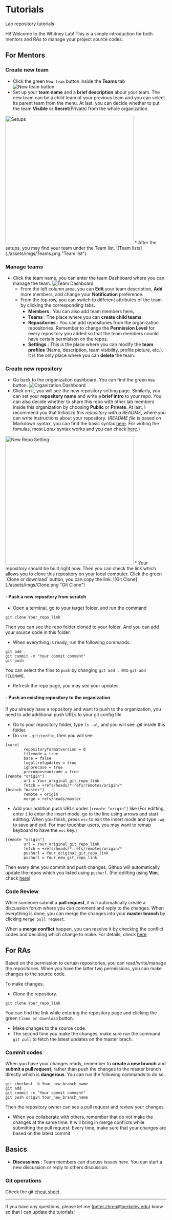# Tutorials
Lab repository tutorials

Hi! Welcome to the Whitney Lab! This is a simple introduction for both mentors and RAs to manage your project source codes.

## For Mentors

### Create new team
* Click the green `New team` button inside the **Teams** tab
![New team button](./assets/imgs/New_team_button.png "New team Button")
* Set up your **team name** and a **brief description** about your team. The new team can be a child team of your previous team and you can select its parent team from the menu. At last, you can decide whether to put the team **Visible** or **Secret**(Private) from the whole organization.
<img src="./assets/imgs/Creat_new_team.png" alt="Setups" width="400"/>
* After the setups, you may find your team under the Team list.
![Team lists](./assets/imgs/Teams.png "Team list")

### Manage teams
* Click the team name, you can enter the team Dashboard where you can manage the team.
![Team Dashboard](./assets/imgs/Dashboard.png "Team Dashboard")
    - From the left column area, you can **Edit** your team description, **Add** more members, and change your **Notification** preference.
    - From the top row, you can switch to different attributes of the team by clicking the corresponding tabs.
        - **Members** : You can also add team members here。
        - **Teams** : The place where you can **create child teams**.
        - **Repositories** : You can add repositories from the organization repositories. Remember to change the **Permission Level** for every repository you added so that the team members counld have certain permisison on the repos.
        - **Settings** : This is the place where you can modify the **team profiles** (Name, description, team visibility, profile picture, etc.). It is the only place where you can **delete** the team.

### Create new repository
* Go back to the origanization dashboard. You can find the green `New` button.
![Organization Dashboard](./assets/imgs/New_repo.png "Organization Dashboard")
* Click on it, you will see the new repository setting page. Similarly, you can set your **repository name** and write a **brief intro** to your repo. You can also decide whether to share this repo with other lab members inside this organization by choosing **Public** or **Private**. At last, I recommend you that *Initialize this repository with a README*, where you can write instructions about your repository. (*README file* is based on Markdown syntax, you can find the basic syntax [here](https://help.github.com/en/github/writing-on-github/basic-writing-and-formatting-syntax). For writing the fomulas, most *Latex* syntax works and you can check [here](https://en.wikibooks.org/wiki/LaTeX/Mathematics).)
<img src="./assets/imgs/New_repo_setting.png" alt="New Repo Setting" width="400"/>
* Your repository should be built right now. Then you can check the link which allows you to clone this repository on your local computer. Click the green `Clone or download` button, you can copy the link.
![Git Clone](./assets/imgs/Clone.png "Git Clone")

#### - Push a new repository from scratch
* Open a terminal, go to your target folder, and run the command
```
git clone Your_repo_link
```
Then you can see the repo folder cloned to your folder. And you can add your source code in this folder.
* When everything is ready, run the following commands.
```
git add .
git commit -m "Your commit comment"
git push
```
You can select the files to `push` by changing `git add .` into `git add FILENAME`.
* Refresh the repo page, you may see your updates.

#### - Push an existing repository to the organization
If you already have a repository and want to push to the organization, you need to add additional push URLs to your git config file.
* Go to your repository folder, type `ls -al`, and you will see *.git* inside this folder.
* Do `vim .git/config`, then you will see
```
[core]
        repositoryformatversion = 0
        filemode = true
        bare = false
        logallrefupdates = true
        ignorecase = true
        precomposeunicode = true
[remote "origin"]
        url = Your_original_git_repo_link
        fetch = +refs/heads/*:refs/remotes/origin/*
[branch "master"]
        remote = origin
        merge = refs/heads/master
```
* Add your addition push URLs under `[remote "origin"]` like
(For editting, enter `i` to enter the insert mode, go to the line using arrows and start editting. When you finish, press `esc` to exit the insert mode and type `:wq` to save and exit. For mac touchbar users, you may want to remap keyboard to have the `esc` key.)
```
[remote "origin"]
        url = Your_original_git_repo_link
        fetch = +refs/heads/*:refs/remotes/origin/*
        pushurl = Your_original_git_repo_link
        pushurl = Your_new_git_repo_link
```
Then every time you commit and push changes, Github will automatically update the repos which you listed using `pushurl`.
(For editting using **Vim**, check [here](https://www.tutorialspoint.com/vim/vim_quick_guide.htm))

### Code Review
While someone submit a **pull request**, it will automatically create a discussion forum where you can comment and reply to the changes. When everything is done, you can merge the changes into your **master branch** by clicking `Merge pull request`.

When a **merge conflict** happen, you can resolve it by checking the conflict codes and deciding which change to make. For details, check [here](https://help.github.com/en/github/collaborating-with-issues-and-pull-requests/resolving-a-merge-conflict-on-github)

## For RAs
Based on the permission to certain repositories, you can read/write/manage the repositories. When you have the latter two permissions, you can make changes to the source code.

To make changes,
* Clone the repository.
```
git clone Your_repo_link
```
You can find the link while entering the repository page and clicking the green `Clone or download` button.
* Make changes to the source code.
* The second time you make the changes, make sure run the command `git pull` to fetch the latest updates on the master brach.

### Commit codes
When you have your changes ready, remember to **create a new branch** and **submit a pull request**, rather than push the changes to the master branch directly which is **dangerous**. You can run the following commands to do so.
```
git checkout -b Your_new_branch_name
git add .
git commit -m "Your commit comment"
git push origin Your_new_branch_name
```
Then the repository owner can see a pull request and review your changes.

* When you collaberate with others, remember that do not make the changes at the same time. It will bring in merge conflicts while submitting the pull request. Every time, make sure that your changes are based on the latest commit.

## Basics
* **Discussions** : Team members can discuss issues here. You can start a new discussion or reply to others discussion.

### Git operations
Check the git [cheat sheet](https://github.github.com/training-kit/downloads/github-git-cheat-sheet.pdf).

----------------------
If you have any questions, please let me (peter.zhren@berkeley.edu) know so that I can update the tutorials!
